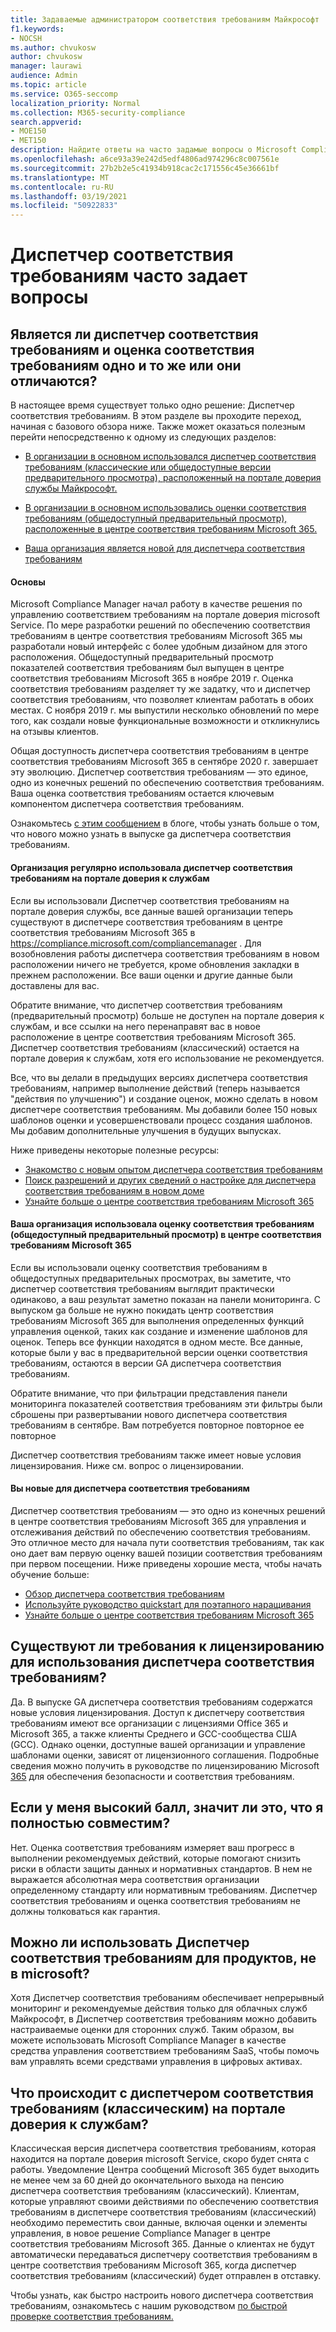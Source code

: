 ```yaml
---
title: Задаваемые администратором соответствия требованиям Майкрософт
f1.keywords:
- NOCSH
ms.author: chvukosw
author: chvukosw
manager: laurawi
audience: Admin
ms.topic: article
ms.service: O365-seccomp
localization_priority: Normal
ms.collection: M365-security-compliance
search.appverid:
- MOE150
- MET150
description: Найдите ответы на часто задамые вопросы о Microsoft Compliance Manager, который помогает организациям упрощать и автоматизировать оценки рисков.
ms.openlocfilehash: a6ce93a39e242d5edf4806ad974296c8c007561e
ms.sourcegitcommit: 27b2b2e5c41934b918cac2c171556c45e36661bf
ms.translationtype: MT
ms.contentlocale: ru-RU
ms.lasthandoff: 03/19/2021
ms.locfileid: "50922833"
---
```

# <a name="compliance-manager-frequently-asked-questions"></a>Диспетчер соответствия требованиям часто задает вопросы

## <a name="is-compliance-manager-and-compliance-score-the-same-thing-or-are-they-different"></a>Является ли диспетчер соответствия требованиям и оценка соответствия требованиям одно и то же или они отличаются?

В настоящее время существует только одно решение: Диспетчер соответствия требованиям. В этом разделе вы проходите переход, начиная с базового обзора ниже. Также может оказаться полезным перейти непосредственно к одному из следующих разделов:

- [В организации в основном использовался диспетчер соответствия требованиям (классические или общедоступные версии предварительного просмотра), расположенный на портале доверия службы Майкрософт.](#your-organization-regularly-used-compliance-manager-in-the-service-trust-portal)

- [В организации в основном использовались оценки соответствия требованиям (общедоступный предварительный просмотр), расположенные в центре соответствия требованиям Microsoft 365.](#your-organization-used-compliance-score-public-preview-in-the-microsoft-365-compliance-center)

- [Ваша организация является новой для диспетчера соответствия требованиям](#youre-new-to-compliance-manager
)
#### <a name="the-basics"></a>Основы

Microsoft Compliance Manager начал работу в качестве решения по управлению соответствием требованиям на портале доверия microsoft Service.  По мере разработки решений по обеспечению соответствия требованиям в центре соответствия требованиям Microsoft 365 мы разработали новый интерфейс с более удобным дизайном для этого расположения. Общедоступный предварительный просмотр показателей соответствия требованиям был выпущен в центре соответствия требованиям Microsoft 365 в ноябре 2019 г. Оценка соответствия требованиям разделяет ту же задатку, что и диспетчер соответствия требованиям, что позволяет клиентам работать в обоих местах. С ноября 2019 г. мы выпустили несколько обновлений по мере того, как создали новые функциональные возможности и откликнулись на отзывы клиентов.

Общая доступность диспетчера соответствия требованиям в центре соответствия требованиям Microsoft 365 в сентябре 2020 г. завершает эту эволюцию. Диспетчер соответствия требованиям — это единое, одно из конечных решений по обеспечению соответствия требованиям. Ваша оценка соответствия требованиям остается ключевым компонентом диспетчера соответствия требованиям.

Ознакомьтесь [с этим сообщением](https://aka.ms/compliancemanager/GAblog) в блоге, чтобы узнать больше о том, что нового можно узнать в выпуске ga диспетчера соответствия требованиям.

#### <a name="your-organization-regularly-used-compliance-manager-in-the-service-trust-portal"></a>Организация регулярно использовала диспетчер соответствия требованиям на портале доверия к службам

Если вы использовали Диспетчер соответствия требованиям на портале доверия службы, все данные вашей организации теперь существуют в диспетчере соответствия требованиям в центре соответствия требованиям Microsoft 365 в https://compliance.microsoft.com/compliancemanager . Для возобновления работы диспетчера соответствия требованиям в новом расположении ничего не требуется, кроме обновления закладки в прежнем расположении. Все ваши оценки и другие данные были доставлены для вас.

Обратите внимание, что диспетчер соответствия требованиям (предварительный просмотр) больше не доступен на портале доверия к службам, и все ссылки на него перенаправят вас в новое расположение в центре соответствия требованиям Microsoft 365. Диспетчер соответствия требованиям (классический) остается на портале доверия к службам, хотя его использование не рекомендуется.

Все, что вы делали в предыдущих версиях диспетчера соответствия требованиям, например выполнение действий (теперь называется "действия по улучшению") и создание оценок, можно сделать в новом диспетчере соответствия требованиям. Мы добавили более 150 новых шаблонов оценки и усовершенствовали процесс создания шаблонов. Мы добавим дополнительные улучшения в будущих выпусках.

Ниже приведены некоторые полезные ресурсы:

- [Знакомство с новым опытом диспетчера соответствия требованиям](compliance-manager-setup.md#understand-the-compliance-manager-dashboard)
- [Поиск разрешений и других сведений о настройке для диспетчера соответствия требованиям в новом доме](compliance-manager-setup.md#who-can-access-compliance-manager)
- [Узнайте больше о центре соответствия требованиям Microsoft 365](microsoft-365-compliance-center.md)

#### <a name="your-organization-used-compliance-score-public-preview-in-the-microsoft-365-compliance-center"></a>Ваша организация использовала оценку соответствия требованиям (общедоступный предварительный просмотр) в центре соответствия требованиям Microsoft 365

Если вы использовали оценку соответствия требованиям в общедоступных предварительных просмотрах, вы заметите, что диспетчер соответствия требованиям выглядит практически одинаково, а ваш результат заметно показан на панели мониторинга. С выпуском ga больше не нужно покидать центр соответствия требованиям Microsoft 365 для выполнения определенных функций управления оценкой, таких как создание и изменение шаблонов для оценок. Теперь все функции находятся в одном месте. Все данные, которые были у вас в предварительной версии оценки соответствия требованиям, остаются в версии GA диспетчера соответствия требованиям.

Обратите внимание, что при фильтрации представления панели мониторинга показателей соответствия требованиям эти фильтры были сброшены при развертывании нового диспетчера соответствия требованиям в сентябре. Вам потребуется повторное повторное ее повторное

Диспетчер соответствия требованиям также имеет новые условия лицензирования. Ниже см. вопрос о лицензировании.

#### <a name="youre-new-to-compliance-manager"></a>Вы новые для диспетчера соответствия требованиям

Диспетчер соответствия требованиям — это одно из конечных решений в центре соответствия требованиям Microsoft 365 для управления и отслеживания действий по обеспечению соответствия требованиям. Это отличное место для начала пути соответствия требованиям, так как оно дает вам первую оценку вашей позиции соответствия требованиям при первом посещении. Ниже приведены хорошие места, чтобы начать обучение больше:

- [Обзор диспетчера соответствия требованиям](compliance-manager.md)
- [Используйте руководство quickstart для поэтапного наращивания](compliance-manager-quickstart.md)
- [Узнайте больше о центре соответствия требованиям Microsoft 365](microsoft-365-compliance-center.md)

## <a name="are-there-licensing-requirements-for-using-compliance-manager"></a>Существуют ли требования к лицензированию для использования диспетчера соответствия требованиям?

Да. В выпуске GA диспетчера соответствия требованиям содержатся новые условия лицензирования. Доступ к диспетчеру соответствия требованиям имеют все организации с лицензиями Office 365 и Microsoft 365, а также клиенты Среднего и GCC-сообщества США (GCC). Однако оценки, доступные вашей организации и управление шаблонами оценки, зависят от лицензионного соглашения. Подробные сведения можно получить в руководстве по лицензированию Microsoft [365](/office365/servicedescriptions/microsoft-365-service-descriptions/microsoft-365-tenantlevel-services-licensing-guidance/microsoft-365-security-compliance-licensing-guidance) для обеспечения безопасности и соответствия требованиям.

## <a name="if-i-have-a-high-score-does-it-mean-im-fully-compliant"></a>Если у меня высокий балл, значит ли это, что я полностью совместим?

Нет. Оценка соответствия требованиям измеряет ваш прогресс в выполнении рекомендуемых действий, которые помогают снизить риски в области защиты данных и нормативных стандартов. В нем не выражается абсолютная мера соответствия организации определенному стандарту или нормативным требованиям. Диспетчер соответствия требованиям и оценка соответствия требованиям не должны толковаться как гарантия.

## <a name="can-i-use-compliance-manager-for-non-microsoft-products"></a>Можно ли использовать Диспетчер соответствия требованиям для продуктов, не в microsoft?

Хотя Диспетчер соответствия требованиям обеспечивает непрерывный мониторинг и рекомендуемые действия только для облачных служб Майкрософт, в Диспетчер соответствия требованиям можно добавить настраиваемые оценки для сторонних служб. Таким образом, вы можете использовать Microsoft Compliance Manager в качестве средства управления соответствием требованиям SaaS, чтобы помочь вам управлять всеми средствами управления в цифровых активах.

## <a name="whats-happening-to-compliance-manager-classic-in-the-service-trust-portal"></a>Что происходит с диспетчером соответствия требованиям (классическим) на портале доверия к службам?

Классическая версия диспетчера соответствия требованиям, которая находится на портале доверия microsoft Service, скоро будет снята с работы. Уведомление Центра сообщений Microsoft 365 будет выходить не менее чем за 60 дней до окончательного выхода на пенсию диспетчера соответствия требованиям (классический). Клиентам, которые управляют своими действиями по обеспечению соответствия требованиям в диспетчере соответствия требованиям (классический) необходимо переместить свои данные, включая оценки и элементы управления, в новое решение Compliance Manager в центре соответствия требованиям Microsoft 365. Данные о клиентах не будут автоматически передаваться диспетчеру соответствия требованиям в центре соответствия требованиям Microsoft 365, когда диспетчер соответствия требованиям (классический) будет отправлен в отставку.

Чтобы узнать, как быстро настроить нового диспетчера соответствия требованиям, ознакомьтесь с нашим руководством [по быстрой проверке соответствия требованиям.](compliance-manager-quickstart.md)